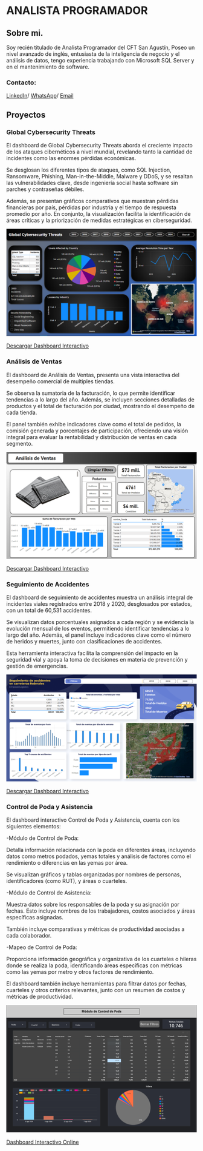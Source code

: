 # ANALISTA PROGRAMADOR

## Sobre mi.
Soy recién titulado de Analista Programador del CFT San Agustín, Poseo un nivel avanzado de inglés, entusiasta de la inteligencia de negocio y el análisis de datos, tengo experiencia trabajando con Microsoft SQL Server y en el mantenimiento de software.

### Contacto:     
[LinkedIn](https://www.linkedin.com/in/kevin-tovar-a332751a5/)/
[WhatsApp](https://wa.me/56956562735)/
[Email](https://mail.google.com/mail/?view=cm&fs=1&to=kevin.alexandrovich@gmail.com&su=Asunto%20Predeterminado&body=Mensaje%20Predeterminado)
 
## Proyectos

### Global Cybersecurity Threats

El dashboard de Global Cybersecurity Threats aborda el creciente impacto de los ataques cibernéticos a nivel mundial, revelando tanto la cantidad de incidentes como las enormes pérdidas económicas. 

Se desglosan los diferentes tipos de ataques, como SQL Injection, Ransomware, Phishing, Man-in-the-Middle, Malware y DDoS, y se resaltan las vulnerabilidades clave, desde ingeniería social hasta software sin parches y contraseñas débiles. 

Además, se presentan gráficos comparativos que muestran pérdidas financieras por país, pérdidas por industria y el tiempo de respuesta promedio por año. En conjunto, la visualización facilita la identificación de áreas críticas y la priorización de medidas estratégicas en ciberseguridad.

![Ejemplo](/assets/img/GlobalCybersecurityThreats.png)

[Descargar Dashboard Interactivo](https://drive.google.com/file/d/1lwaojRfwq-TAl4FpP0KdDXSUOfhJ7xLb/view?usp=sharing)


### Análisis de Ventas

El dashboard de Análisis de Ventas, presenta una vista interactiva del desempeño comercial de multiples tiendas. 

Se observa la sumatoria de la facturación, lo que permite identificar tendencias a lo largo del año. Además, se incluyen secciones detalladas de productos y el total de facturación por ciudad, mostrando el desempeño de cada tienda. 

El panel también exhibe indicadores clave como el total de pedidos, la comisión generada y porcentajes de participación, ofreciendo una visión integral para evaluar la rentabilidad y distribución de ventas en cada segmento.

![Ejemplo](/assets/img/AnalisisdeVentas.png)

[Descargar Dashboard Interactivo](https://drive.google.com/file/d/1BpCvBT09zbzEvL-E8deZeWmgpfrXWJ4F/view)

### Seguimiento de Accidentes

El dashboard de seguimiento de accidentes muestra un análisis integral de incidentes viales registrados entre 2018 y 2020, desglosados por estados, con un total de 60,531 accidentes. 

Se visualizan datos porcentuales asignados a cada región y se evidencia la evolución mensual de los eventos, permitiendo identificar tendencias a lo largo del año. Además, el panel incluye indicadores clave como el número de heridos y muertes, junto con clasificaciones de accidentes. 

Esta herramienta interactiva facilita la comprensión del impacto en la seguridad vial y apoya la toma de decisiones en materia de prevención y gestión de emergencias.

![Ejemplo](/assets/img/SeguimientodeAccidentes.png)

[Descargar Dashboard Interactivo](https://drive.google.com/file/d/1S-PIzl9EHn0EE79706d-SU-1If-uyfpv/view)

### Control de Poda y Asistencia

El dashboard interactivo Control de Poda y Asistencia, cuenta con los siguientes elementos:

-Módulo de Control de Poda:

Detalla información relacionada con la poda en diferentes áreas, incluyendo datos como metros podados, yemas totales y análisis de factores como el rendimiento o diferencias en las yemas por área.

Se visualizan gráficos y tablas organizadas por nombres de personas, identificadores (como RUT), y áreas o cuarteles.

-Módulo de Control de Asistencia:

Muestra datos sobre los responsables de la poda y su asignación por fechas. Esto incluye nombres de los trabajadores, costos asociados y áreas específicas asignadas.

También incluye comparativas y métricas de productividad asociadas a cada colaborador.

-Mapeo de Control de Poda:

Proporciona información geográfica y organizativa de los cuarteles o hileras donde se realiza la poda, identificando áreas específicas con métricas como las yemas por metro y otros factores de rendimiento.

El dashboard también incluye herramientas para filtrar datos por fechas, cuarteles y otros criterios relevantes, junto con un resumen de costos y métricas de productividad.

![Ejemplo](/assets/img/PodayAsistencia.png)

[Dashboard Interactivo Online](https://lookerstudio.google.com/u/0/reporting/c2bb10bc-b712-456e-a331-78b84dc981c8/page/ZUK8D)


